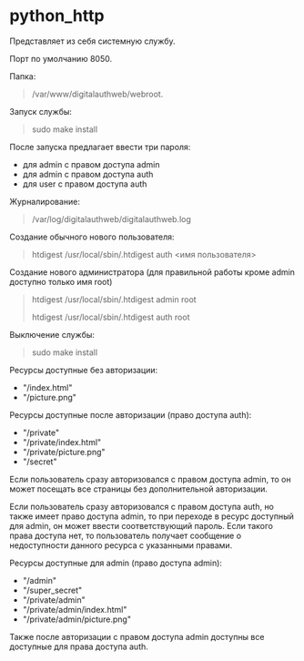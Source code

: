 # python_http

Представляет из себя системную службу.

Порт по умолчанию 8050. 

Папка:
>/var/www/digitalauthweb/webroot.

Запуск службы:
> sudo make install

После запуска предлагает ввести три пароля:
* для admin с правом доступа admin
* для admin с правом доступа auth
* для user с правом доступа auth

Журналирование:
> /var/log/digitalauthweb/digitalauthweb.log

Создание обычного нового пользователя:
>htdigest /usr/local/sbin/.htdigest auth <имя пользователя>

Создание нового администратора (для правильной работы кроме admin доступно только имя root)
>htdigest /usr/local/sbin/.htdigest admin root
> 
>htdigest /usr/local/sbin/.htdigest auth root

Выключение службы:
>sudo make install

Ресурсы доступные без авторизации:
- "/index.html"
- "/picture.png"

Ресурсы доступные после авторизации (право доступа auth):
- "/private"
- "/private/index.html"
- "/private/picture.png"
- "/secret"

Если пользователь сразу авторизовался с правом доступа admin, 
то он может посещать все страницы без дополнительной авторизации.

Если пользователь сразу авторизовался с правом доступа auth, но также
имеет право доступа admin, то при переходе в ресурс доступный для admin, он может ввести соответствующий пароль.
Если такого права доступа нет, то пользователь получает сообщение о недоступности данного ресурса с указанными правами.

Ресурсы доступные для admin (право доступа admin):
- "/admin"
- "/super_secret"
- "/private/admin"
- "/private/admin/index.html"
- "/private/admin/picture.png"

Также после авторизации с правом доступа admin доступны все доступные для права доступа auth.